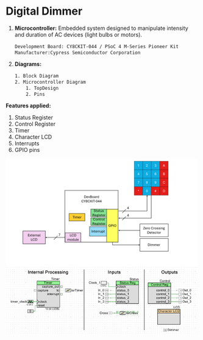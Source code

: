 # Digital Dimmer

1. **Microcontroller:** Embedded system designed to manipulate intensity and duration of AC devices (light bulbs or motors).
    ~~~
    Development Board: CY8CKIT-044 / PSoC 4 M-Series Pioneer Kit
    Manufacturer:Cypress Semiconductor Corporation
    ~~~
2. **Diagrams:**
    ~~~
    1. Block Diagram
    2. Microcontroller Diagram 
        1. TopDesign
        2. Pins
    ~~~

**Features applied:**
  1. Status Register
  2. Control Register
  3. Timer
  4. Character LCD
  5. Interrupts
  6. GPIO pins


![BlockDiagram](./2_Diagrams/1_Block/Block_Diagram.png)
![MicroDiagram](./2_Diagrams/2_Microcontroller/TopDesign.png)
